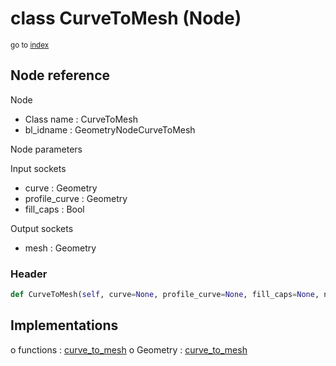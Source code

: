 # class CurveToMesh (Node)

<sub>go to [index](/docs/index.md)</sub>

## Node reference

Node
 - Class name : CurveToMesh
 - bl_idname : GeometryNodeCurveToMesh

Node parameters

Input sockets
 - curve : Geometry
 - profile_curve : Geometry
 - fill_caps : Bool

Output sockets
 - mesh : Geometry

### Header

``` python
def CurveToMesh(self, curve=None, profile_curve=None, fill_caps=None, node_label=None, node_color=None):
```

## Implementations

o functions : [curve_to_mesh](/docs/GeoNodes_classes/GLOBAL.md#curve_to_mesh)
o Geometry : [curve_to_mesh](/docs/GeoNodes_classes/Geometry.md#curve_to_mesh) 

